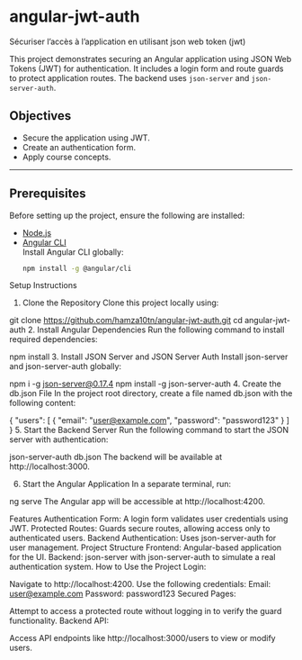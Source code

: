 # angular-jwt-auth
Sécuriser l’accès à l’application en utilisant json web token (jwt)

This project demonstrates securing an Angular application using JSON Web Tokens (JWT) for authentication. It includes a login form and route guards to protect application routes. The backend uses `json-server` and `json-server-auth`.

## Objectives
- Secure the application using JWT.
- Create an authentication form.
- Apply course concepts.

---

## Prerequisites
Before setting up the project, ensure the following are installed:
- [Node.js](https://nodejs.org)
- [Angular CLI](https://angular.io/cli)  
  Install Angular CLI globally:  
  ```bash
  npm install -g @angular/cli
Setup Instructions
1. Clone the Repository
Clone this project locally using:

git clone https://github.com/hamza10tn/angular-jwt-auth.git
cd angular-jwt-auth
2. Install Angular Dependencies
Run the following command to install required dependencies:

npm install
3. Install JSON Server and JSON Server Auth
Install json-server and json-server-auth globally:

npm i -g json-server@0.17.4
npm install -g json-server-auth
4. Create the db.json File
In the project root directory, create a file named db.json with the following content:


{
  "users": [
    {
      "email": "user@example.com",
      "password": "password123"
    }
  ]
}
5. Start the Backend Server
Run the following command to start the JSON server with authentication:

json-server-auth db.json
The backend will be available at http://localhost:3000.

6. Start the Angular Application
In a separate terminal, run:

ng serve
The Angular app will be accessible at http://localhost:4200.

Features
Authentication Form: A login form validates user credentials using JWT.
Protected Routes: Guards secure routes, allowing access only to authenticated users.
Backend Authentication: Uses json-server-auth for user management.
Project Structure
Frontend: Angular-based application for the UI.
Backend: json-server with json-server-auth to simulate a real authentication system.
How to Use the Project
Login:

Navigate to http://localhost:4200.
Use the following credentials:
Email: user@example.com
Password: password123
Secured Pages:

Attempt to access a protected route without logging in to verify the guard functionality.
Backend API:

Access API endpoints like http://localhost:3000/users to view or modify users.
